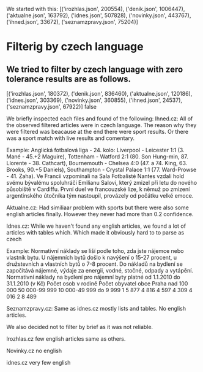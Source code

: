 We started with this:
[('irozhlas.json', 200554), ('denik.json', 1006447), ('aktualne.json', 163792), ('idnes.json', 507828), ('novinky.json', 443767), ('ihned.json', 33672), ('seznamzpravy.json', 75204)]


# Filterig by czech language

## We tried to filter by czech language with zero tolerance results are as follows.

[('irozhlas.json', 180372), ('denik.json', 836460), ('aktualne.json', 120186), ('idnes.json', 303369), ('novinky.json', 360855), ('ihned.json', 24537), ('seznamzpravy.json', 67922)]
false


We briefly inspected each files and found of the following:
Ihned.cz:
All of the observed filtered articles were in czech language. The reason why they were filtered was beacause
at the end there were sport results. Or there was a sport match with live results and comentary. 

Example:
Anglická fotbalová liga - 24. kolo:
Liverpool - Leicester 1:1 (3. Mané - 45.+2 Maguire), Tottenham - Watford 2:1 (80. Son Hung-min, 87. Llorente - 38. Cathcart), Bournemouth - Chelsea 4:0 (47. a 74. King, 63. Brooks, 90.+5 Daniels), Southampton - Crystal Palace 1:1 (77. Ward-Prowse - 41. Zaha).
Ve Francii vzpomínali na Sala
Fotbalisté Nantes vzdali hold svému bývalému spoluhráči Emilianu Salovi, který zmizel při letu do nového působiště v Cardiffu. První duel ve francouzské lize, k němuž po zmizení argentinského útočníka tým nastoupil, provázely od počátku velké emoce.

Aktualne.cz:
Had similiaar problem with sports but there were also some english articles finally. However they never had more than 0.2 confidence.


Idnes.cz:
While we haven't found any english articles, we found a lot of articles
with tables which. Which made it obviously hard to to parse as czech

Example:
Normativní náklady se liší podle toho, zda jste nájemce nebo vlastník bytu. U nájemních bytů došlo k navýšení o 15-27 procent, u družstevních a vlastních bytů o 7-8 procent.  Do nákladů na bydlení se započítává nájemné, výdaje za energii, vodné, stočné, odpady a vytápění.
Normativní náklady na bydlení pro nájemní byty platné od 1.1.2010 do 31.1.2010 (v Kč)
Počet osob v rodině
 Počet obyvatel obce
Praha
nad 100 000 
50 000-99 999 
10 000-49 999
do 9 999 
 1
5 877
4 816
4 597
4 309
4 016
 2
8 489


Seznamzpravy.cz:
Same as idnes.cz mostly lists and tables. No english articles.


We also decided not to filter by brief as it was not reliable.

Irozhlas.cz
few english articles  same as others.


Novinky.cz
no english

idnes.cz very few english